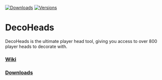 [![Downloads](http://cf.way2muchnoise.eu/full_101108_downloads.svg)](https://dev.bukkit.org/projects/decoheads)
[![Versions](http://cf.way2muchnoise.eu/versions/For%20MC_240630_all.svg)](https://dev.bukkit.org/projects/decoheads)

# DecoHeads
DecoHeads is the ultimate player head tool, giving you access to over 800 player heads to decorate with.

### [Wiki](https://github.com/Rayzr522/DecoHeads/wiki)
### [Downloads](https://dev.bukkit.org/projects/decoheads)
